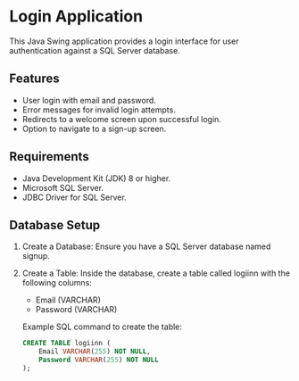 # Login Application

This Java Swing application provides a login interface for user authentication against a SQL Server database.

## Features

- User login with email and password.
- Error messages for invalid login attempts.
- Redirects to a welcome screen upon successful login.
- Option to navigate to a sign-up screen.

## Requirements

- Java Development Kit (JDK) 8 or higher.
- Microsoft SQL Server.
- JDBC Driver for SQL Server.

## Database Setup

1. Create a Database: Ensure you have a SQL Server database named signup.
2. Create a Table: Inside the database, create a table called logiinn with the following columns:
   - Email (VARCHAR)
   - Password (VARCHAR)

   Example SQL command to create the table:
   ```sql
   CREATE TABLE logiinn (
       Email VARCHAR(255) NOT NULL,
       Password VARCHAR(255) NOT NULL
   );
